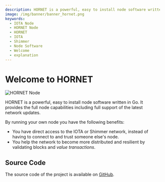 ```yaml
---
description: HORNET is a powerful, easy to install node software written in Go. It provides the full node capabilities including full support of the latest network updates.
image: /img/banner/banner_hornet.png
keywords:
  - IOTA Node
  - HORNET Node
  - HORNET
  - IOTA
  - Shimmer
  - Node Software
  - Welcome
  - explanation
---
```


# Welcome to HORNET

![HORNET Node](/img/banner/banner_hornet.png)

HORNET is a powerful, easy to install node software written in Go.
It provides the full node capabilities including full support of the latest network updates.

By running your own node you have the following benefits:

- You have direct access to the IOTA or Shimmer network, instead of having to connect to and trust someone else's node.
- You help the network to become more distributed and resilient by validating blocks and _value transactions_.

## Source Code

The source code of the project is available on [GitHub](https://github.com/iotaledger/hornet).
